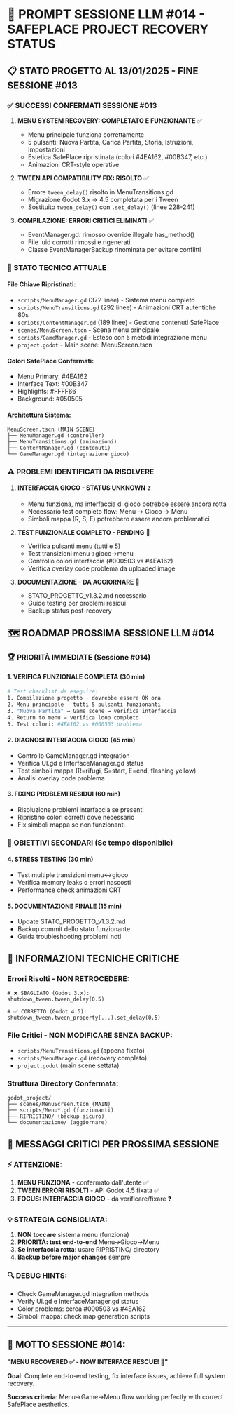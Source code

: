 # 🚀 PROMPT SESSIONE LLM #014 - SAFEPLACE PROJECT RECOVERY STATUS

## 📋 STATO PROGETTO AL 13/01/2025 - FINE SESSIONE #013

### ✅ SUCCESSI CONFERMATI SESSIONE #013

1. **MENU SYSTEM RECOVERY: COMPLETATO E FUNZIONANTE** ✅
   - Menu principale funziona correttamente
   - 5 pulsanti: Nuova Partita, Carica Partita, Storia, Istruzioni, Impostazioni
   - Estetica SafePlace ripristinata (colori #4EA162, #00B347, etc.)
   - Animazioni CRT-style operative

2. **TWEEN API COMPATIBILITY FIX: RISOLTO** ✅
   - Errore `tween_delay()` risolto in MenuTransitions.gd
   - Migrazione Godot 3.x → 4.5 completata per i Tween
   - Sostituito `tween_delay()` con `.set_delay()` (linee 228-241)

3. **COMPILAZIONE: ERRORI CRITICI ELIMINATI** ✅
   - EventManager.gd: rimosso override illegale has_method()
   - File .uid corrotti rimossi e rigenerati
   - Classe EventManagerBackup rinominata per evitare conflitti

### 🎯 STATO TECNICO ATTUALE

#### File Chiave Ripristinati:
- `scripts/MenuManager.gd` (372 linee) - Sistema menu completo
- `scripts/MenuTransitions.gd` (292 linee) - Animazioni CRT autentiche 80s
- `scripts/ContentManager.gd` (189 linee) - Gestione contenuti SafePlace
- `scenes/MenuScreen.tscn` - Scena menu principale
- `scripts/GameManager.gd` - Esteso con 5 metodi integrazione menu
- `project.godot` - Main scene: MenuScreen.tscn

#### Colori SafePlace Confermati:
- Menu Primary: #4EA162
- Interface Text: #00B347  
- Highlights: #FFFF66
- Background: #050505

#### Architettura Sistema:
```
MenuScreen.tscn (MAIN SCENE)
├── MenuManager.gd (controller)
├── MenuTransitions.gd (animazioni)
├── ContentManager.gd (contenuti)
└── GameManager.gd (integrazione gioco)
```

### ⚠️ PROBLEMI IDENTIFICATI DA RISOLVERE

1. **INTERFACCIA GIOCO - STATUS UNKNOWN** ❓
   - Menu funziona, ma interfaccia di gioco potrebbe essere ancora rotta
   - Necessario test completo flow: Menu → Gioco → Menu
   - Simboli mappa (R, S, E) potrebbero essere ancora problematici

2. **TEST FUNZIONALE COMPLETO - PENDING** 🔄
   - Verifica pulsanti menu (tutti e 5)
   - Test transizioni menu→gioco→menu
   - Controllo colori interfaccia (#000503 vs #4EA162)
   - Verifica overlay code problema da uploaded image

3. **DOCUMENTAZIONE - DA AGGIORNARE** 📝
   - STATO_PROGETTO_v1.3.2.md necessario
   - Guide testing per problemi residui
   - Backup status post-recovery

## 🗺️ ROADMAP PROSSIMA SESSIONE LLM #014

### 🏆 PRIORITÀ IMMEDIATE (Sessione #014)

#### 1. **VERIFICA FUNZIONALE COMPLETA** (30 min)
```bash
# Test checklist da eseguire:
1. Compilazione progetto - dovrebbe essere OK ora
2. Menu principale - tutti 5 pulsanti funzionanti
3. "Nuova Partita" → Game scene → verifica interfaccia
4. Return to menu → verifica loop completo
5. Test colori: #4EA162 vs #000503 problema
```

#### 2. **DIAGNOSI INTERFACCIA GIOCO** (45 min)
- Controllo GameManager.gd integration
- Verifica UI.gd e InterfaceManager.gd status
- Test simboli mappa (R=rifugi, S=start, E=end, flashing yellow)
- Analisi overlay code problema

#### 3. **FIXING PROBLEMI RESIDUI** (60 min)
- Risoluzione problemi interfaccia se presenti
- Ripristino colori corretti dove necessario
- Fix simboli mappa se non funzionanti

### 🎯 OBIETTIVI SECONDARI (Se tempo disponibile)

#### 4. **STRESS TESTING** (30 min)
- Test multiple transizioni menu↔gioco
- Verifica memory leaks o errori nascosti
- Performance check animazioni CRT

#### 5. **DOCUMENTAZIONE FINALE** (15 min)
- Update STATO_PROGETTO_v1.3.2.md
- Backup commit dello stato funzionante
- Guida troubleshooting problemi noti

## 🔧 INFORMAZIONI TECNICHE CRITICHE

### Errori Risolti - NON RETROCEDERE:
```gdscript
# ❌ SBAGLIATO (Godot 3.x):
shutdown_tween.tween_delay(0.5)

# ✅ CORRETTO (Godot 4.5):
shutdown_tween.tween_property(...).set_delay(0.5)
```

### File Critici - NON MODIFICARE SENZA BACKUP:
- `scripts/MenuTransitions.gd` (appena fixato)
- `scripts/MenuManager.gd` (recovery completo)
- `project.godot` (main scene settata)

### Struttura Directory Confermata:
```
godot_project/
├── scenes/MenuScreen.tscn (MAIN)
├── scripts/Menu*.gd (funzionanti)
├── RIPRISTINO/ (backup sicuro)
└── documentazione/ (aggiornare)
```

## 🚨 MESSAGGI CRITICI PER PROSSIMA SESSIONE

### ⚡ ATTENZIONE:
1. **MENU FUNZIONA** - confermato dall'utente ✅
2. **TWEEN ERRORI RISOLTI** - API Godot 4.5 fixata ✅  
3. **FOCUS: INTERFACCIA GIOCO** - da verificare/fixare ❓

### 💡 STRATEGIA CONSIGLIATA:
1. **NON toccare** sistema menu (funziona)
2. **PRIORITÀ: test end-to-end** Menu→Gioco→Menu
3. **Se interfaccia rotta**: usare RIPRISTINO/ directory
4. **Backup before major changes** sempre

### 🔍 DEBUG HINTS:
- Check GameManager.gd integration methods
- Verify UI.gd e InterfaceManager.gd status  
- Color problems: cerca #000503 vs #4EA162
- Simboli mappa: check map generation scripts

---

## 💪 MOTTO SESSIONE #014:
**"MENU RECOVERED ✅ - NOW INTERFACE RESCUE! 🎯"**

**Goal**: Complete end-to-end testing, fix interface issues, achieve full system recovery.

**Success criteria**: Menu→Game→Menu flow working perfectly with correct SafePlace aesthetics. 